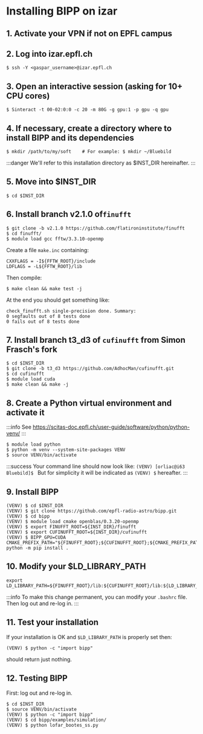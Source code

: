 # Installing BIPP on izar

## 1. Activate your VPN if not on EPFL campus

## 2. Log into izar.epfl.ch
```
$ ssh -Y <gaspar_username>@izar.epfl.ch
```

## 3. Open an interactive session (asking for 10+ CPU cores)
```
$ Sinteract -t 00-02:0:0 -c 20 -m 80G -g gpu:1 -p gpu -q gpu
```

## 4. If necessary, create a directory where to install BIPP and its dependencies
```
$ mkdir /path/to/my/soft    # For example: $ mkdir ~/Bluebild
```

:::danger
We'll refer to this installation directory as $INST_DIR hereinafter.
:::

## 5. Move into $INST_DIR
```
$ cd $INST_DIR
```

## 6. Install branch v2.1.0 of`finufft`
```
$ git clone -b v2.1.0 https://github.com/flatironinstitute/finufft
$ cd finufft/
$ module load gcc fftw/3.3.10-openmp
```
Create a file `make.inc` containing:
```
CXXFLAGS = -I${FFTW_ROOT}/include
LDFLAGS = -L${FFTW_ROOT}/lib
```
Then compile:
```
$ make clean && make test -j
```
At the end you should get something like:
```
check_finufft.sh single-precision done. Summary:
0 segfaults out of 8 tests done
0 fails out of 8 tests done
```

## 7. Install branch t3_d3 of `cufinufft` from Simon Frasch's fork
```
$ cd $INST_DIR
$ git clone -b t3_d3 https://github.com/AdhocMan/cufinufft.git
$ cd cufinufft
$ module load cuda
$ make clean && make -j
```

## 8. Create a Python virtual environment and activate it
:::info
See https://scitas-doc.epfl.ch/user-guide/software/python/python-venv/
:::
```
$ module load python
$ python -m venv --system-site-packages VENV
$ source VENV/bin/activate
```
:::success
Your command line should now look like:
```(VENV) [orliac@i63 Bluebild]$ ```
But for simplicity it will be indicated as `(VENV) $` hereafter.
:::

## 9. Install BIPP
```
(VENV) $ cd $INST_DIR
(VENV) $ git clone https://github.com/epfl-radio-astro/bipp.git
(VENV) $ cd bipp
(VENV) $ module load cmake openblas/0.3.20-openmp
(VENV) $ export FINUFFT_ROOT=${INST_DIR}/finufft
(VENV) $ export CUFINUFFT_ROOT=${INST_DIR}/cufinufft
(VENV) $ BIPP_GPU=CUDA CMAKE_PREFIX_PATH="${FINUFFT_ROOT};${CUFINUFFT_ROOT};${CMAKE_PREFIX_PATH}" python -m pip install .
```

## 10. Modify your $LD_LIBRARY_PATH
```
export LD_LIBRARY_PATH=${FINUFFT_ROOT}/lib:${CUFINUFFT_ROOT}/lib:${LD_LIBRARY_PATH}
```
:::info
To make this change permanent, you can modify your ```.bashrc``` file. Then log out and re-log in.
:::

## 11. Test your installation
If your installation is OK and ``$LD_LIBRARY_PATH`` is properly set then:
```
(VENV) $ python -c "import bipp"
```
should return just nothing.

## 12. Testing BIPP
First: log out and re-log in.
```
$ cd $INST_DIR
$ source VENV/bin/activate
(VENV) $ python -c "import bipp"
(VENV) $ cd bipp/examples/simulation/
(VENV) $ python lofar_bootes_ss.py 
```
